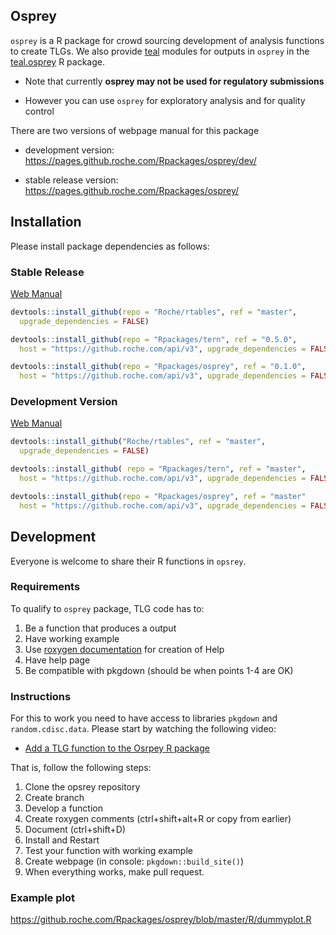 

## Osprey

`osprey` is a R package for crowd sourcing development of analysis functions to
create TLGs. We also provide [teal](https://github.roche.com/Rpackages/teal)
modules for outputs in `osprey` in the
[teal.osprey](https://github.roche.com/Rpackages/teal.osprey) R package.

* Note that currently **osprey may not be used for regulatory submissions**

* However you can use `osprey` for exploratory analysis and for quality control

There are two versions of webpage manual for this package

* development version: https://pages.github.roche.com/Rpackages/osprey/dev/

* stable release version: https://pages.github.roche.com/Rpackages/osprey/


## Installation

Please install package dependencies as follows:

### Stable Release

[Web Manual](https://pages.github.roche.com/Rpackages/osprey/)

```r 
devtools::install_github(repo = "Roche/rtables", ref = "master",
  upgrade_dependencies = FALSE)

devtools::install_github(repo = "Rpackages/tern", ref = "0.5.0", 
  host = "https://github.roche.com/api/v3", upgrade_dependencies = FALSE)

devtools::install_github(repo = "Rpackages/osprey", ref = "0.1.0", 
  host = "https://github.roche.com/api/v3", upgrade_dependencies = FALSE)
```

### Development Version

[Web Manual](https://pages.github.roche.com/Rpackages/osprey/dev/)

```r
devtools::install_github("Roche/rtables", ref = "master",
  upgrade_dependencies = FALSE)

devtools::install_github( repo = "Rpackages/tern", ref = "master", 
  host = "https://github.roche.com/api/v3", upgrade_dependencies = FALSE )

devtools::install_github(repo = "Rpackages/osprey", ref = "master"
  host = "https://github.roche.com/api/v3", upgrade_dependencies = FALSE) 
``` 


## Development

Everyone is welcome to share their R functions in `opsrey`.

### Requirements

To qualify to `osprey` package, TLG code has to:

1. Be a function that produces a output 
2. Have working example 
3. Use [roxygen documentation](http://r-pkgs.had.co.nz/man.html) for creation of Help 
4. Have help page 
5. Be compatible with pkgdown (should be when points 1-4 are OK)

### Instructions

For this to work you need to have access to libraries `pkgdown` and
`random.cdisc.data`. Please start by watching the following video:

* [Add a TLG function to the Osrpey R
package](https://streamingmedia.roche.com/media/Adding+TLG+functions+to+the+Osprey+R+package/1_4newkk7i)

That is, follow the following steps:

1. Clone the opsrey repository 
2. Create branch 
3. Develop a function 
4. Create roxygen comments (ctrl+shift+alt+R or copy from earlier) 
5. Document (ctrl+shift+D) 
6. Install and Restart 
7. Test your function with working example
8. Create webpage (in console: `pkgdown::build_site()`) 
9. When everything works, make pull request.

### Example plot

https://github.roche.com/Rpackages/osprey/blob/master/R/dummyplot.R
